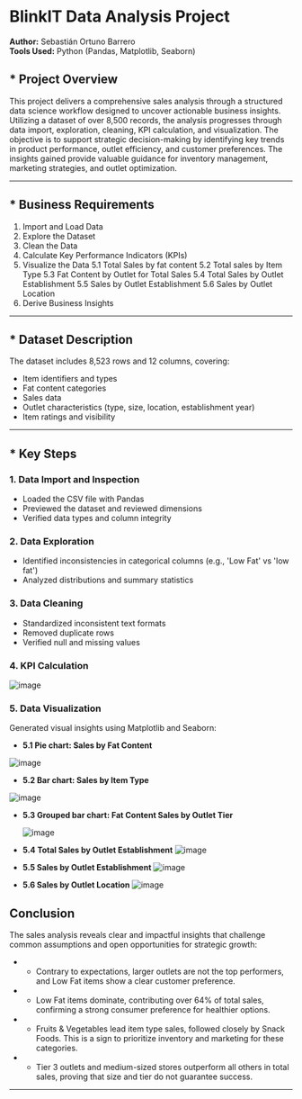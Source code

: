 # BlinkIT Data Analysis Project

**Author:** Sebastián Ortuno Barrero  
**Tools Used:** Python (Pandas, Matplotlib, Seaborn)

## * Project Overview

This project delivers a comprehensive sales analysis through a structured data science workflow designed to uncover actionable business insights. Utilizing a dataset of over 8,500 records, the analysis progresses through data import, exploration, cleaning, KPI calculation, and visualization. The objective is to support strategic decision-making by identifying key trends in product performance, outlet efficiency, and customer preferences. The insights gained provide valuable guidance for inventory management, marketing strategies, and outlet optimization.

---

## * Business Requirements

1. Import and Load Data  
2. Explore the Dataset  
3. Clean the Data  
4. Calculate Key Performance Indicators (KPIs)  
5. Visualize the Data
   5.1 Total Sales by fat content
   5.2 Total sales by Item Type
   5.3 Fat Content by Outlet for Total Sales
   5.4 Total Sales by Outlet Establishment
   5.5 Sales by Outlet Establishment
   5.6 Sales by Outlet Location
7. Derive Business Insights

---

## * Dataset Description

The dataset includes 8,523 rows and 12 columns, covering:

- Item identifiers and types  
- Fat content categories  
- Sales data  
- Outlet characteristics (type, size, location, establishment year)  
- Item ratings and visibility

---

## * Key Steps

### 1. Data Import and Inspection

- Loaded the CSV file with Pandas  
- Previewed the dataset and reviewed dimensions  
- Verified data types and column integrity  

### 2. Data Exploration

- Identified inconsistencies in categorical columns (e.g., 'Low Fat' vs 'low fat')  
- Analyzed distributions and summary statistics

### 3. Data Cleaning

- Standardized inconsistent text formats  
- Removed duplicate rows  
- Verified null and missing values  

### 4. KPI Calculation

![image](https://github.com/user-attachments/assets/f3e7c2cc-970a-40dd-98fc-09d5a851a17e)


### 5. Data Visualization

Generated visual insights using Matplotlib and Seaborn:

- **5.1 Pie chart: Sales by Fat Content**
   
![image](https://github.com/user-attachments/assets/27eab138-8c11-40de-bd1a-acd525f1d8c4)

- **5.2 Bar chart: Sales by Item Type**
  
![image](https://github.com/user-attachments/assets/bea118d4-8346-4b54-bc99-3ab0349e17ec)

- **5.3 Grouped bar chart: Fat Content Sales by Outlet Tier**
  
  ![image](https://github.com/user-attachments/assets/14580986-3ce4-4ce0-9134-3631812c17d3)

- **5.4 Total Sales by Outlet Establishment**
![image](https://github.com/user-attachments/assets/c84e69ee-10ba-49a1-b565-d875d05dfdef)

- **5.5 Sales by Outlet Establishment**
  ![image](https://github.com/user-attachments/assets/ee2357be-5bfb-44c1-a682-4d0a7af6a190)
- **5.6 Sales by Outlet Location**
  ![image](https://github.com/user-attachments/assets/09108f12-6e59-46b8-b46b-031ab6972d68)


##  Conclusion

The sales analysis reveals clear and impactful insights that challenge common assumptions and open opportunities for strategic growth:
- * Contrary to expectations, larger outlets are not the top performers, and Low Fat items show a clear customer preference.
- * Low Fat items dominate, contributing over 64% of total sales, confirming a strong consumer preference for healthier options.
- * Fruits & Vegetables lead item type sales, followed closely by Snack Foods. This is a sign to prioritize inventory and marketing for these categories.
- * Tier 3 outlets and medium-sized stores outperform all others in total sales, proving that size and tier do not guarantee success.

---


